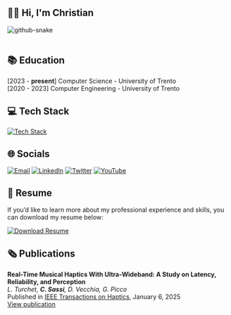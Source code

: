 ## 👋🏻 Hi, I'm Christian
<picture>
  <source media="(prefers-color-scheme: dark)" srcset="https://github.com/christiansassi/christiansassi/blob/output/github-contribution-grid-snake-dark.svg" />
  <source media="(prefers-color-scheme: light)" srcset="https://github.com/christiansassi/christiansassi/blob/output/github-contribution-grid-snake.svg" />
  <img alt="github-snake" src="github-snake.svg" />
</picture> <br><br>

## 📚 Education

[2023 - <b>present</b>] Computer Science - University of Trento<br>
[2020 - 2023] Computer Engineering - University of Trento

## 💻 Tech Stack
[![Tech Stack](https://skillicons.dev/icons?theme=dark&i=python,c,cpp,java,rust,js,html,bash,solidity,dart,flutter)]()

## 🌐 Socials
[![Email](https://go-skill-icons.vercel.app/api/icons?theme=light&i=gmail)](mailto:sassi.christian@gmail.com)
[![LinkedIn](https://go-skill-icons.vercel.app/api/icons?theme=light&i=linkedin)](https://www.linkedin.com/in/christian-sassi)
[![Twitter](https://go-skill-icons.vercel.app/api/icons?&i=twitter)](https://twitter.com/chri_sassi)
[![YouTube](https://go-skill-icons.vercel.app/api/icons?theme=light&i=youtube)](https://youtube.com/@chri_sassi)

## 📄 Resume

If you’d like to learn more about my professional experience and skills, you can download my resume below:

<a href="https://github.com/christiansassi/christiansassi/raw/main/resume/Christian_Sassi_Resume.pdf" download="Christian_Sassi_Resume">
<img src="https://img.shields.io/badge/Resume-Download-2ea44f?style=for-the-badge&logo=google-drive&logoColor=white" alt="Download Resume"></img>
</a>

## 🗞 Publications

**Real-Time Musical Haptics With Ultra-Wideband: A Study on Latency, Reliability, and Perception**  
_L. Turchet, **C. Sassi**, D. Vecchia, G. Picco_  
Published in [IEEE Transactions on Haptics](https://ieeexplore.ieee.org/xpl/RecentIssue.jsp?punumber=4543165), January 6, 2025  
[View publication](https://ieeexplore.ieee.org/document/10824922)
